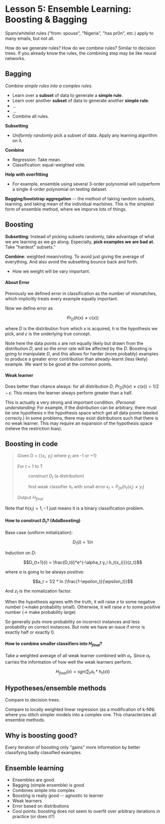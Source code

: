 Lesson 5: Ensemble Learning: Boosting & Bagging
=====================================

Spam/whitelist rules ("from: spouse", "Nigeria", "has pr0n", etc.) apply to many emails, but not all.

How do we generate rules? How do we combine rules? Similar to decision trees. If you already know the rules, the combining step may be like neural networks.

Bagging
--------

*Combine simple rules into a complex rules.*

* Learn over a **subset** of data to generate a **simple rule**.
* Learn over another **subset** of data to generate another **simple rule**.
* ...
* ...
* Combine all rules.

**Subsetting**

* *Uniformly randomly* pick a subset of data. Apply any learning algorithm on it.

**Combine**

* Regression: Take mean.
* Classification: equal-weighted vote.

**Help with overfitting**
* For example, ensemble using several 3-order polynomial will outperform a single 4-order polynomial on testing dataset.


**Bagging/bootstrap aggregation** -- the method of taking random subsets, learning, and taking mean of the individual machines. This is the simplest form of ensemble method, where we imporve lots of things.

## Boosting

**Subsetting**: Instead of picking subsets randomly, take advantage of what we are learning as we go along. Especially, **pick examples we are bad at**. Take "hardest" subsets."

**Combine**: weighted mean/voting. To avoid just giving the average of everything. And also avoid the subsetting bounce back and forth.

* How we weight will be vary important.  

#### About Error

Previously we defined error in classification as the number of mismatches, which implicitly treats every example equally important.

Now we define error as

$$Pr_D(h(x) \neq c(x))$$

where $D$ is the distribution from which $x$ is acquired, $h$ is the hypothesis we pick, and $c$ is the underlying true concept.

Note here the data points $x$ are not equally likely but drawn from the distribution $D$, and so the error rate will be affected by the $D$. Boosting is going to manipulate $D$, and this allows for harder (more probably) examples to produce a greater error contribution than already-learnt (less likely) example. We want to be good at the common points.

#### Weak learner

Does better than chance always: for all distribution $D$, $Pr_D(h(x) \neq c(x)) = 1/2 - \epsilon$. This means the learner always perform greater than a half.

This is actually a very strong and important condition. (*Personal understanding*: For example, if the distribution can be arbitrary, there must be one hypothesis n the hypothesis space which get all data points labeled correcly.) In some problems, there may exist distributions such that there is no weak learner. This may require an expansion of the hypothesis space (relieve the restriction bias).

Boosting in code
----------------


> Given D = {($x_i$, $y_i$) where $y_i$ are -1 or +1}
>
> For t = 1 to T
>
> $\qquad$ construct $D_t$ (a distribution)
>
> $\qquad$ find weak classifier $h_t$ with small error $\epsilon_t = P_{Dt}(h_t(x_i) \neq y_i)$
>
> Output $H_{final}$

Note that $h(x_i) = 1, -1$ just means it is a binary classification problem.


#### How to construct $D_t$? (AdaBoosting)

Base case (uniform initialization):

$$D_1(i) = 1/n $$

Induction on $D$:

$$D_{t+1}(i) = \frac{D_t(i)*e^{-\alpha_t y_i h_t(x_i)}}{z_t}$$

where $\alpha$ is going to be always positive:

$$a_t = 1/2 * ln (\frac{1-\epsilon_t}{\epsilon_t})$$

And $z_t$ is the nomalization factor.

When the hypothesis agrees with the truth, it will raise $e$ to some negative number (->make probability small). Otherwise, it will raise $e$ to some positive number (-> make probability large)

So generally puts more probability on incorrect instances and less probability on correct instances. But note we have an issue if error is exactly half or exactly 0.

#### How to combine smaller classifiers into $H_{final}$?

Take a weighted average of all weak learner combined with $\alpha_t$. Since $\alpha_t$ carries the information of how well the weak learners perform.

$$H_{final}(x) = sgn(\sum_t \alpha_t*h_t(x))$$

Hypotheses/ensemble methods
---------------------------

Compare to decision trees.

Compare to locally weighted linear regression (as a modification of k-NN) where you stitch simpler models into a complex one. This characterizes all ensemble methods.

Why is boosting good?
---------------------

Every iteration of boosting only "gains" more information by better classifying badly classified examples.

Ensemble learning
-----------------

* Ensembles are good
* Bagging (simple ensemble) is good
* Combines simple into complex
* Boosting is really good -- agnostic to learner
* Weak learners
* Error based on distributions
* Cool points: boosting does not seem to overfit over arbitrary iterations in practice (or does it?)
